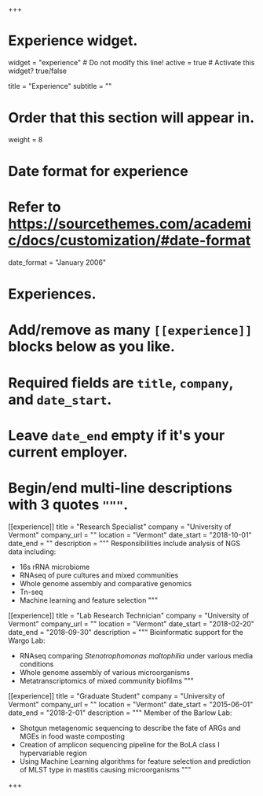 +++
# Experience widget.
widget = "experience"  # Do not modify this line!
active = true  # Activate this widget? true/false

title = "Experience"
subtitle = ""

# Order that this section will appear in.
weight = 8

# Date format for experience
#   Refer to https://sourcethemes.com/academic/docs/customization/#date-format
date_format = "January 2006"

# Experiences.
#   Add/remove as many `[[experience]]` blocks below as you like.
#   Required fields are `title`, `company`, and `date_start`.
#   Leave `date_end` empty if it's your current employer.
#   Begin/end multi-line descriptions with 3 quotes `"""`.
[[experience]]
  title = "Research Specialist"
  company = "University of Vermont"
  company_url = ""
  location = "Vermont"
  date_start = "2018-10-01"
  date_end = ""
  description = """
  Responsibilities include analysis of NGS data including:
  
  * 16s rRNA microbiome 
  * RNAseq of pure cultures and mixed communities
  * Whole genome assembly and comparative genomics
  * Tn-seq 
  * Machine learning and feature selection
  """

[[experience]]
  title = "Lab Research Technician"
  company = "University of Vermont"
  company_url = ""
  location = "Vermont"
  date_start = "2018-02-20"
  date_end = "2018-09-30"
  description = """
  Bioinformatic support for the Wargo Lab:
  
  * RNAseq comparing *Stenotrophomonas maltophilia* under various media conditions
  * Whole genome assembly of various microorganisms
  * Metatranscriptomics of mixed community biofilms
  """

[[experience]]
  title = "Graduate Student"
  company = "University of Vermont"
  company_url = ""
  location = "Vermont"
  date_start = "2015-06-01"
  date_end = "2018-2-01"
  description = """
  Member of the Barlow Lab:
  
  * Shotgun metagenomic sequencing to describe the fate of ARGs and MGEs in food waste composting
  * Creation of amplicon sequencing pipeline for the BoLA class I hypervariable region  
  * Using Machine Learning algorithms for feature selection and prediction of MLST type in mastitis causing microorganisms
  """



+++
